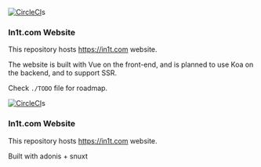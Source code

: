 [![CircleCI](https://circleci.com/gh/iMagdy/in1t.com.svg?style=svg)](https://circleci.com/gh/iMagdy/in1t.com)s  

### In1t.com Website
This repository hosts https://in1t.com website.

The website is built with Vue on the front-end, and is planned to use Koa on the backend, and to support SSR.

Check `./TODO` file for roadmap.

[![CircleCI](https://circleci.com/gh/iMagdy/in1t.com.svg?style=svg)](https://circleci.com/gh/iMagdy/in1t.com)s  

### In1t.com Website
This repository hosts https://in1t.com website.

Built with adonis + snuxt